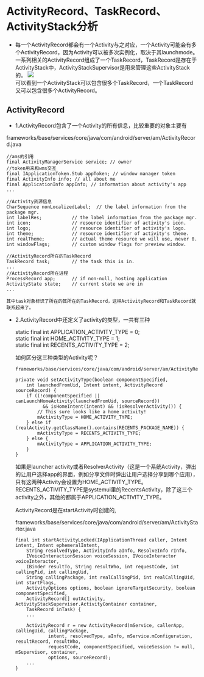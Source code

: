 #  ActivityRecord、TaskRecord、ActivityStack分析

  - 每一个ActivityRecord都会有一个Activity与之对应，一个Activity可能会有多个ActivityRecord，因为Activity可以被多次实例化，取决于其launchmode。一系列相关的ActivityRecord组成了一个TaskRecord，TaskRecord是存在于ActivityStack中，ActivityStackSupervisor是用来管理这些ActivityStack的。
![](https://github.com/openthos/community-analysis/blob/master/pic/7.1.png)</br>
可以看到一个ActivityStack可以包含很多个TaskRecord，一个TaskRecord又可以包含很多个ActivityRecord。

## ActivityRecord

  - 1.ActivityRecord包含了一个Activity的所有信息，比较重要的对象主要有
  
  frameworks/base/services/core/java/com/android/server/am/ActivityRecord.java  
  
    //ams的引用  
    final ActivityManagerService service; // owner  
    //token用来和wms交互  
    final IApplicationToken.Stub appToken; // window manager token  
    final ActivityInfo info; // all about me  
    final ApplicationInfo appInfo; // information about activity's app  
    ...  
  
    //Activity资源信息  
    CharSequence nonLocalizedLabel;  // the label information from the package mgr.  
    int labelRes;           // the label information from the package mgr.  
    int icon;               // resource identifier of activity's icon.  
    int logo;               // resource identifier of activity's logo.  
    int theme;              // resource identifier of activity's theme.  
    int realTheme;          // actual theme resource we will use, never 0.  
    int windowFlags;        // custom window flags for preview window.  
      
    //ActivityRecord所在的TaskRecord  
    TaskRecord task;        // the task this is in.  
    ...  
    //ActivityRecord所在进程  
    ProcessRecord app;      // if non-null, hosting application  
    ActivityState state;    // current state we are in  
    ...  
    
    其中task对象标识了所在的其所在的TaskRecord，这样ActivityRecord和TaskRecord就联系起来了。
    
  - 2.ActivityRecord中还定义了activity的类型，一共有三种
  
      static final int APPLICATION_ACTIVITY_TYPE = 0;  
      static final int HOME_ACTIVITY_TYPE = 1;  
      static final int RECENTS_ACTIVITY_TYPE = 2;  
      
      如何区分这三种类型的Activity呢？
      
        frameworks/base/services/core/java/com/android/server/am/ActivityRecord.java  
  
        private void setActivityType(boolean componentSpecified,  
            int launchedFromUid, Intent intent, ActivityRecord sourceRecord) {  
            if ((!componentSpecified || canLaunchHomeActivity(launchedFromUid, sourceRecord))  
                  && isHomeIntent(intent) && !isResolverActivity()) {  
                // This sure looks like a home activity!  
                mActivityType = HOME_ACTIVITY_TYPE;  
            } else if (realActivity.getClassName().contains(RECENTS_PACKAGE_NAME)) {  
                mActivityType = RECENTS_ACTIVITY_TYPE;  
            } else {  
                mActivityType = APPLICATION_ACTIVITY_TYPE;  
            }  
        }
        
       如果是launcher activity或者ResolverActivity（这是一个系统Activity，弹出的让用户选择app的界面，例如分享文件时弹出让用户选择分享到哪个应用），只有这两种Activity会设置为HOME_ACTIVITY_TYPE。RECENTS_ACTIVITY_TYPE是systemui里的RecentsActivity，除了这三个activity之外，其他的都属于APPLICATION_ACTIVITY_TYPE。
       
      ActivityRecord是在startActivity时创建的,
      
      frameworks/base/services/core/java/com/android/server/am/ActivityStarter.java  
  
        final int startActivityLocked(IApplicationThread caller, Intent intent, Intent ephemeralIntent,  
            String resolvedType, ActivityInfo aInfo, ResolveInfo rInfo,  
            IVoiceInteractionSession voiceSession, IVoiceInteractor voiceInteractor,  
            IBinder resultTo, String resultWho, int requestCode, int callingPid, int callingUid,  
            String callingPackage, int realCallingPid, int realCallingUid, int startFlags,  
            ActivityOptions options, boolean ignoreTargetSecurity, boolean componentSpecified,  
            ActivityRecord[] outActivity, ActivityStackSupervisor.ActivityContainer container,  
            TaskRecord inTask) {  
            ...  
  
            ActivityRecord r = new ActivityRecord(mService, callerApp, callingUid, callingPackage,  
                    intent, resolvedType, aInfo, mService.mConfiguration, resultRecord, resultWho,  
                    requestCode, componentSpecified, voiceSession != null, mSupervisor, container,  
                    options, sourceRecord);  
            ...  
        }
